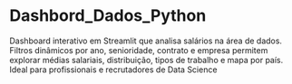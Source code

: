 # Dashbord_Dados_Python
Dashboard interativo em Streamlit que analisa salários na área de dados. Filtros dinâmicos por ano, senioridade, contrato e empresa permitem explorar médias salariais, distribuição, tipos de trabalho e mapa por país. Ideal para profissionais e recrutadores de Data Science
